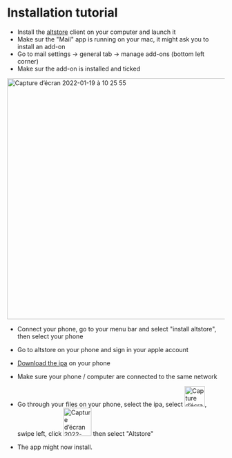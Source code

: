 # Installation tutorial

- Install the [altstore](https://altstore.io/) client on your computer and launch it
- Make sur the "Mail" app is running on your mac, it might ask you to install an add-on
- Go to mail settings -> general tab -> manage add-ons (bottom left corner)
- Make sur the add-on is installed and ticked

<img width="557" alt="Capture d’écran 2022-01-19 à 10 25 55" src="https://user-images.githubusercontent.com/76073612/150102038-8ef8af5e-d660-433d-a363-c2bc8d772bfa.png">


- Connect your phone, go to your menu bar and select "install altstore", then select your phone
- Go to altstore on your phone and sign in your apple account
- [Download the ipa](https://github.com/mmmago/cowboyunleashed/releases) on your phone
- Make sure your phone / computer are connected to the same network

- Go through your files on your phone, select the ipa, select <img width="47" alt="Capture d’écran 2022-01-19 à 10 30 32" src="https://user-images.githubusercontent.com/76073612/150102812-43703f93-72f2-4a58-b949-f74789068f9f.png">, swipe left, click <img width="65" alt="Capture d’écran 2022-01-19 à 10 33 05" src="https://user-images.githubusercontent.com/76073612/150103345-34726e7f-d159-4d22-8219-5d395b4165f7.png">
 then select "Altstore"
 - The app might now install.
